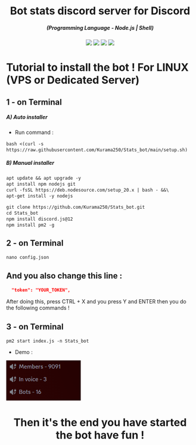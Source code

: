 <h1 align="center">Bot stats discord server for Discord</h1>
<em><h5 align="center">(Programming Language - Node.js | Shell)</h5></em>

<p align="center">
  <img src="https://img.shields.io/github/stars/Kurama250/Stats_bot">
  <img src="https://img.shields.io/github/license/Kurama250/Stats_bot">
  <img src="https://img.shields.io/github/repo-size/Kurama250/Stats_bot">
  <img src="https://img.shields.io/badge/stability-stable-green">
</p>

# Tutorial to install the bot ! For LINUX (VPS or Dedicated Server)

## 1 - on Terminal

<h5>A) Auto installer</h5>

- Run command :

```shell script
bash <(curl -s https://raw.githubusercontent.com/Kurama250/Stats_bot/main/setup.sh)
```

<h5>B) Manual installer</h5>

```shell script
apt update && apt upgrade -y
apt install npm nodejs git
curl -fsSL https://deb.nodesource.com/setup_20.x | bash - &&\
apt-get install -y nodejs
```

```shell script
git clone https://github.com/Kurama250/Stats_bot.git
cd Stats_bot
npm install discord.js@12
npm install pm2 -g
```

## 2 - on Terminal

```shell script
nano config.json
```

## And you also change this line :

```json
  "token": "YOUR_TOKEN",
```

After doing this, press CTRL + X and you press Y and ENTER then you do the following commands !

## 3 - on Terminal

```shell script
pm2 start index.js -n Stats_bot
```

- Demo : 

![alt text](https://github.com/Kurama250/Stats_bot/blob/main/stats.png)

<h1 align="center">Then it's the end you have started the bot have fun !</h1>
